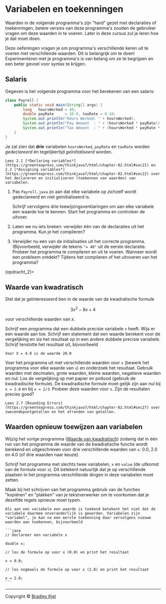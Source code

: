 # Variabelen en toekenningen

Waarden in de volgende programma's zijn "hard" gezet met declaraties of toekenningen, betere versies van deze programma's zouden de gebruiker vragen om deze waarden in te voeren. Later in deze cursus zul je leren hoe je dat moet doen.

Deze oefeningen vragen je om programma's verschillende keren uit te voeren met verschillende waarden. Dit is belangrijk om te doen! Experimenteren met je programma's is van belang om ze te begrijpen en een beter gevoel voor syntax te krijgen.

## Salaris

Gegeven is het volgende programma voor het berekenen van een salaris:

```java
class Payroll {
    public static void main(String[] args) {
        long   hoursWorked = 40;
        double payRate     = 10.0, taxRate = 0.10;
        System.out.println("Hours Worked: " + hoursWorked);
        System.out.println("Pay Amount  : " + (hoursWorked * payRate));
        System.out.println("Tax Amount  : " + (hoursWorked * payRate * taxRate));
    }
}
```

Je zal zien dat **drie** variabelen `hoursWorked`, `payRate` en `taxRate` worden *gedeclareerd* én tegelijkertijd *geïnitialiseerd* worden.

```{admonition} Boek
Lees 2.1 [*Declaring variables*](https://greenteapress.com/thinkjava7/html/chapter-02.html#sec21) en 2.2 [*Assigning variables*](https://greenteapress.com/thinkjava7/html/chapter-02.html#sec22) over het declareren en initialiseren (toekennen van waarden) van variabelen.
```

1.  Pas `Payroll.java` zo aan dat elke variabele op zichzelf wordt gedeclareerd en niet geïnitialiseerd is.

    Schrijf vervolgens drie toewijzingsverklaringen om aan elke variabele een waarde toe te kennen. Start het programma en controleer de uitvoer.

2.  Laten we nu iets breken: verwijder één van de declaraties uit het programma. Kun je het compileren?

3.  Verwijder nu een van de initialisaties uit het correcte programma. (Bijvoorbeeld, verwijder de tekens `"= 40"` uit de eerste declaratie. Probeer het programma te compileren en uit te voeren. Wanneer wordt een probleem ontdekt? Tijdens het compileren of het uitvoeren van het programma?

(opdracht_2)=
## Waarde van kwadratisch

Stel dat je geïnteresseerd ben in de waarde van de kwadratische formule

$$
3x^2 -8x + 4
$$

voor verschillende waarden van $x$.

Schrijf een programma dat een dubbele precisie variabele `x` heeft. Wijs er een waarde aan toe. Schrijf een statement dat een waarde berekent voor de vergelijking en sla het resultaat op in een andere dubbele precisie variabele. Schrijf tenslotte het resultaat uit, bijvoorbeeld

```console
Voor X = 4.0 is de waarde 20.0
```

Voer het programma uit met verschillende waarden voor `x` (bewerk het programma voor elke waarde van `x`) en onderzoek het resultaat. Gebruik waarden met decimalen, grote waarden, kleine waarden, negatieve waarden en nul. Los de vergelijking op met papier en potlood (gebruik de kwadradische formule). De kwadradische formule moet gelijk zijn aan nul bij `x = 2.0` en bij `x = 2/3`. Probeer deze waarden voor `x`. Zijn de resultaten precies goed?

```{Admonition} Boek
Lees 2.7 [Rounding Errors](https://greenteapress.com/thinkjava7/html/chapter-02.html#sec27) over zwevendepuntgetallen en het afronden van getallen.
```

## Waarden opnieuw toewijzen aan variabelen

Wijzig het vorige programma ([Waarde van kwadratisch](opdracht_2)) zodanig dat in één run van het programma de waarde van de kwadratische functie wordt berekend en uitgeschreven voor drie verschillende waarden van `x`: 0.0, 2.0 en 4.0 (of drie waarden naar keuze).

Schrijf het programma met slechts twee variabelen, `x` en `value` (de uitkomst van de formule voor `x`). Dit betekent natuurlijk dat je op verschillende plaatsen in het programma verschillende dingen in deze variabelen moet zetten.

Maak bij het schrijven van het programma gebruik van de functies "kopiëren" en "plakken" van je tekstverwerker om te voorkomen dat je dezelfde regels opnieuw moet typen.

````{hint}
Als aan een variabele een waarde is toekend betekent het niet dat de variabele daarmee onveranderlijk is geworden. Variabelen zijn "variabel", je kan na een eerste toekenning daar vervolgens nieuwe waarden aan toekennen, bijvoorbeeld

```java
// declareer een variabele x

double x;

// los de formule op voor x (0.0) en print het resultaat

x = 0.0;

// los nogmaals de formule op voor x (2.0) en print het resultaat

x = 2.0;
```
````
---
Copyright © [Bradley Kjel](http://chortle.ccsu.edu/)
